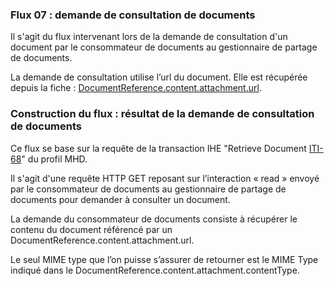 ### Flux 07 : demande de consultation de documents
Il s'agit du flux intervenant lors de la demande de consultation d'un document par le consommateur de documents au gestionnaire de partage de documents.

La demande de consultation utilise l’url du document. Elle est récupérée depuis la fiche : [DocumentReference.content.attachment.url](StructureDefinition-PDSmComprehensiveDocumentReference-definitions.html#DocumentReference.content.attachment.url).

### Construction du flux : résultat de la demande de consultation de documents

Ce flux se base sur la requête de la transaction IHE "Retrieve Document [ITI-68](https://profiles.ihe.net/ITI/MHD/ITI-68.html)" du profil MHD.

Il s'agit d'une requête HTTP GET reposant sur l’interaction « read » envoyé par le consommateur de documents au gestionnaire de partage de documents pour demander à consulter un document.

La demande du consommateur de documents consiste à récupérer le contenu du document référencé par un DocumentReference.content.attachment.url.

Le seul MIME type que l’on puisse s’assurer de retourner est le MIME Type indiqué dans le DocumentReference.content.attachment.contentType.